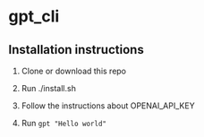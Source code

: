 # gpt_cli

## Installation instructions 

1. Clone or download this repo

2. Run ./install.sh 

3. Follow the instructions about OPENAI_API_KEY 

4. Run `gpt "Hello world"`